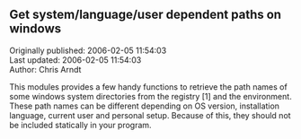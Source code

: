 ## Get system/language/user dependent paths on windows  
Originally published: 2006-02-05 11:54:03  
Last updated: 2006-02-05 11:54:03  
Author: Chris Arndt  
  
This modules provides a few handy functions to retrieve the path names of some windows system directories from the registry [1] and the environment. These path names can be different depending on OS version, installation language, current user and personal setup. Because of this, they should not be included statically in your program.